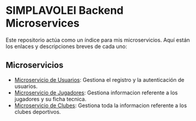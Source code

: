 # SIMPLAVOLEI Backend Microservices

Este repositorio actúa como un índice para mis microservicios. Aquí están los enlaces y descripciones breves de cada uno:

## Microservicios

- [Microservicio de Usuarios](https://github.com/wfgp12/user-app-microservice): Gestiona el registro y la autenticación de usuarios.
- [Microservicio de Jugadores](https://github.com/wfgp12/player-app-microservice): Gestiona informacion referente a los jugadores y su ficha tecnica.
- [Microservicio de Clubes](https://github.com/wfgp12/club-app-microservices): Gestiona toda la informacion referente a los clubes deportivos.
